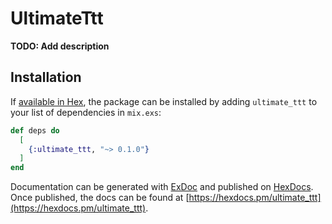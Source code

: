# UltimateTtt

**TODO: Add description**

## Installation

If [available in Hex](https://hex.pm/docs/publish), the package can be installed
by adding `ultimate_ttt` to your list of dependencies in `mix.exs`:

```elixir
def deps do
  [
    {:ultimate_ttt, "~> 0.1.0"}
  ]
end
```

Documentation can be generated with [ExDoc](https://github.com/elixir-lang/ex_doc)
and published on [HexDocs](https://hexdocs.pm). Once published, the docs can
be found at [https://hexdocs.pm/ultimate_ttt](https://hexdocs.pm/ultimate_ttt).

